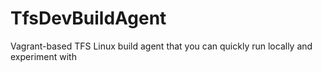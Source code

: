 # TfsDevBuildAgent
Vagrant-based TFS Linux build agent that you can quickly run locally and experiment with
